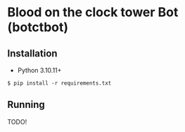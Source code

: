 # Blood on the clock tower Bot (botctbot)

## Installation

* Python 3.10.11+

`$ pip install -r requirements.txt`

## Running

TODO!
